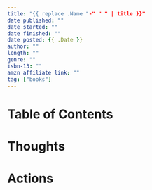 ```yaml
---
title: "{{ replace .Name "-" " " | title }}"
date published: ""
date started: ""
date finished: ""
date posted: {{ .Date }}
author: ""
length: ""
genre: ""
isbn-13: ""
amzn affiliate link: ""
tag: ["books"]
---
```



# Table of Contents


# Thoughts


# Actions